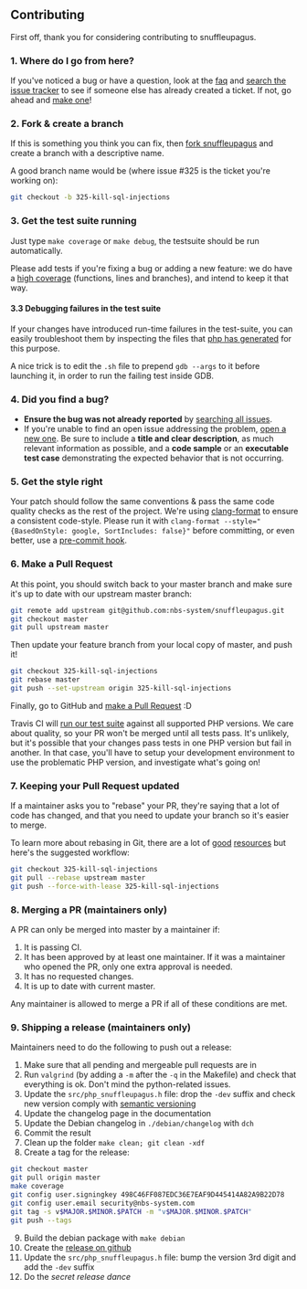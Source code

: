 ## Contributing

First off, thank you for considering contributing to snuffleupagus.

### 1. Where do I go from here?

If you've noticed a bug or have a question,
look at the [faq](https://snuffleupagus.readthedocs.io/faq.html) and
[search the issue tracker](https://github.com/nbs-system/snuffleupagus/issues)
to see if someone else has already created a ticket. If not, go ahead and
[make one](https://github.com/nbs-system/snuffleupagus/issues/new)!

### 2. Fork & create a branch

If this is something you think you can fix,
then [fork snuffleupagus](https://help.github.com/articles/fork-a-repo) and
create a branch with a descriptive name.

A good branch name would be (where issue #325 is the ticket you're working on):

```sh
git checkout -b 325-kill-sql-injections
```

### 3. Get the test suite running

Just type `make coverage` or `make debug`, the testsuite should be run
automatically.

Please add tests if you're fixing a bug or adding a new feature: we do have a
[high coverage](https://coveralls.io/github/nbs-system/snuffleupagus?branch=master)
(functions, lines and branches), and intend to keep it that way.

#### 3.3 Debugging failures in the test suite

If your changes have introduced run-time failures in the test-suite, you can
easily troubleshoot them by inspecting the files that
[php has generated](https://qa.php.net/write-test.php#analyzing-failing-tests)
for this purpose.

A nice trick is to edit the `.sh` file to prepend `gdb --args` to it before
launching it, in order to run the failing test inside GDB.


### 4. Did you find a bug?

* **Ensure the bug was not already reported** by
  [searching all issues](https://github.com/nbs-system/snuffleupagus/issues?q=).
* If you're unable to find an open issue addressing the problem,
  [open a new one](https://github.com/nbs-system/snuffleupagus/issues/new).
  Be sure to include a **title and clear description**,
  as much relevant information as possible, and a **code sample**
  or an **executable test case** demonstrating the expected behavior that is not
  occurring.


### 5. Get the style right

Your patch should follow the same conventions & pass the same code quality
checks as the rest of the project. We're using [clang-format](http://clang.llvm.org/docs/ClangFormat.html) to
ensure a consistent code-style. Please run it with `clang-format --style="{BasedOnStyle: google, SortIncludes: false}"`
before committing, or even better, use a [pre-commit hook](https://github.com/andrewseidl/githook-clang-format).

### 6. Make a Pull Request

At this point, you should switch back to your master branch and make sure it's
up to date with our upstream master branch:

```sh
git remote add upstream git@github.com:nbs-system/snuffleupagus.git
git checkout master
git pull upstream master
```

Then update your feature branch from your local copy of master, and push it!

```sh
git checkout 325-kill-sql-injections
git rebase master
git push --set-upstream origin 325-kill-sql-injections
```

Finally, go to GitHub and [make a Pull Request](https://help.github.com/articles/creating-a-pull-request) :D

Travis CI will [run our test suite](https://travis-ci.org/nbs-system/snuffleupagus)
against all supported PHP versions. We care about quality, so your PR won't be
merged until all tests pass. It's unlikely, but it's possible that your changes
pass tests in one PHP version but fail in another. In that case, you'll have to
setup your development environment to use the problematic PHP version, and
investigate what's going on!

### 7. Keeping your Pull Request updated

If a maintainer asks you to "rebase" your PR, they're saying that a lot of code
has changed, and that you need to update your branch so it's easier to merge.

To learn more about rebasing in Git, there are a lot of [good](http://git-scm.com/book/en/Git-Branching-Rebasing)
[resources](https://help.github.com/articles/interactive-rebase) but here's the suggested workflow:

```sh
git checkout 325-kill-sql-injections
git pull --rebase upstream master
git push --force-with-lease 325-kill-sql-injections
```

### 8. Merging a PR (maintainers only)

A PR can only be merged into master by a maintainer if:

1. It is passing CI.
2. It has been approved by at least one maintainer. If it was a maintainer who
   opened the PR, only one extra approval is needed.
3. It has no requested changes.
4. It is up to date with current master.

Any maintainer is allowed to merge a PR if all of these conditions are met.

### 9. Shipping a release (maintainers only)

Maintainers need to do the following to push out a release:

1. Make sure that all pending and mergeable pull requests are in
2. Run `valgrind` (by adding a `-m` after the `-q` in the Makefile) and check that everything is ok.
   Don't mind the python-related issues.
3. Update the `src/php_snuffleupagus.h` file: drop the `-dev` suffix and check new version comply with [semantic versioning](https://semver.org/)
4. Update the changelog page in the documentation
5. Update the Debian changelog in `./debian/changelog` with `dch`
6. Commit the result
7. Clean up the folder `make clean; git clean -xdf`
8. Create a tag for the release:

  ```sh
  git checkout master
  git pull origin master
  make coverage
  git config user.signingkey 498C46FF087EDC36E7EAF9D445414A82A9B22D78
  git config user.email security@nbs-system.com
  git tag -s v$MAJOR.$MINOR.$PATCH -m "v$MAJOR.$MINOR.$PATCH"
  git push --tags
  ```

9. Build the debian package with `make debian`
10. Create the [release on github](https://github.com/nbs-system/snuffleupagus/releases)
11. Update the `src/php_snuffleupagus.h` file: bump the version 3rd digit and add the `-dev` suffix
12. Do the *secret release dance*
